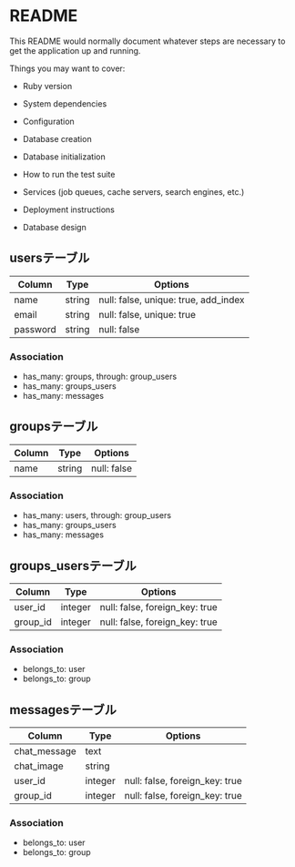 # README

This README would normally document whatever steps are necessary to get the
application up and running.

Things you may want to cover:

* Ruby version

* System dependencies

* Configuration

* Database creation

* Database initialization

* How to run the test suite

* Services (job queues, cache servers, search engines, etc.)

* Deployment instructions

* Database design 
## usersテーブル

|Column|Type|Options|
|------|----|-------|
|name|string|null: false, unique: true, add_index|
|email|string|null: false, unique: true|
|password|string|null: false|

### Association
- has_many: groups, through: group_users
- has_many: groups_users
- has_many: messages


## groupsテーブル

|Column|Type|Options|
|------|----|-------|
|name|string|null: false|

### Association
- has_many: users, through: group_users
- has_many: groups_users
- has_many: messages

## groups_usersテーブル

|Column|Type|Options|
|------|----|-------|
|user_id|integer|null: false, foreign_key: true|
|group_id|integer|null: false, foreign_key: true|


### Association
- belongs_to: user
- belongs_to: group

## messagesテーブル

|Column|Type|Options|
|------|----|-------|
|chat_message|text||
|chat_image|string||
|user_id|integer|null: false, foreign_key: true|
|group_id|integer|null: false, foreign_key: true|


### Association
- belongs_to: user
- belongs_to: group